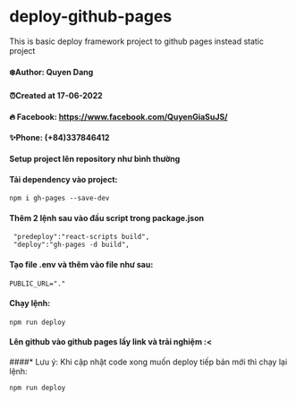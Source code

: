 # deploy-github-pages
This is basic deploy framework project to github pages instead static project
#### ❄️Author: Quyen Dang

#### ⏰Created at 17-06-2022

#### 🔥 Facebook: https://www.facebook.com/QuyenGiaSuJS/

#### ✨Phone: (+84)337846412

#### Setup project lên repository như bình thường

#### Tải dependency vào project:

```
npm i gh-pages --save-dev
```
#### Thêm 2 lệnh sau vào đầu script trong package.json
```
 "predeploy":"react-scripts build",
 "deploy":"gh-pages -d build",
```

#### Tạo file .env và thêm vào file như sau:
```
PUBLIC_URL="."
```

#### Chạy lệnh:
```
npm run deploy
```
#### Lên github vào github pages lấy link và trải nghiệm :<

####* Lưu ý: Khi cập nhật code xong muốn deploy tiếp bản mới thì chạy lại lệnh:
```
npm run deploy
```

